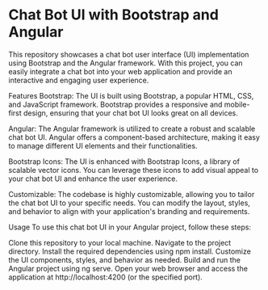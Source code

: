 # Chat Bot UI with Bootstrap and Angular


This repository showcases a chat bot user interface (UI) implementation using Bootstrap and the Angular framework. With this project, you can easily integrate a chat bot into your web application and provide an interactive and engaging user experience.

Features
Bootstrap: The UI is built using Bootstrap, a popular HTML, CSS, and JavaScript framework. Bootstrap provides a responsive and mobile-first design, ensuring that your chat bot UI looks great on all devices.

Angular: The Angular framework is utilized to create a robust and scalable chat bot UI. Angular offers a component-based architecture, making it easy to manage different UI elements and their functionalities.

Bootstrap Icons: The UI is enhanced with Bootstrap Icons, a library of scalable vector icons. You can leverage these icons to add visual appeal to your chat bot UI and enhance the user experience.

Customizable: The codebase is highly customizable, allowing you to tailor the chat bot UI to your specific needs. You can modify the layout, styles, and behavior to align with your application's branding and requirements.

Usage
To use this chat bot UI in your Angular project, follow these steps:

Clone this repository to your local machine.
Navigate to the project directory.
Install the required dependencies using npm install.
Customize the UI components, styles, and behavior as needed.
Build and run the Angular project using ng serve.
Open your web browser and access the application at http://localhost:4200 (or the specified port).
